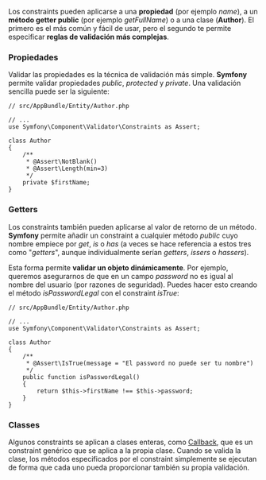 Los constraints pueden aplicarse a una **propiedad** (por ejemplo _name_), a un **método getter public** (por ejemplo _getFullName_) o a una clase (**Author**). El primero es el más común y fácil de usar, pero el segundo te permite especificar **reglas de validación más complejas**.

### Propiedades

Validar las propiedades es la técnica de validación más simple. **Symfony** permite validar propiedades _public_, _protected_ y _private_. Una validación sencilla puede ser la siguiente:

```
// src/AppBundle/Entity/Author.php

// ...
use Symfony\Component\Validator\Constraints as Assert;

class Author
{
    /**
     * @Assert\NotBlank()
     * @Assert\Length(min=3)
     */
    private $firstName;
}
```

### Getters

Los constraints también pueden aplicarse al valor de retorno de un método. **Symfony** permite añadir un constraint a cualquier método _public_ cuyo nombre empiece por _get_, _is_ o _has_ (a veces se hace referencia a estos tres como "_getters_", aunque individualmente serían _getters_, _issers_ o _hassers_).

Esta forma permite **validar un objeto dinámicamente**. Por ejemplo, queremos asegurarnos de que en un campo _password_ no es igual al nombre del usuario (por razones de seguridad). Puedes hacer esto creando el método _isPasswordLegal_ con el constraint _isTrue_:

```
// src/AppBundle/Entity/Author.php

// ...
use Symfony\Component\Validator\Constraints as Assert;

class Author
{
    /**
     * @Assert\IsTrue(message = "El password no puede ser tu nombre")
     */
    public function isPasswordLegal()
    {
        return $this->firstName !== $this->password;
    }
}
```

### Classes

Algunos constraints se aplican a clases enteras, como [Callback](http://diego.com.es/constraints-en-symfony#Callback), que es un constraint genérico que se aplica a la propia clase. Cuando se valida la clase, los métodos especificados por el constraint simplemente se ejecutan de forma que cada uno pueda proporcionar también su propia validación.